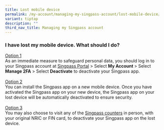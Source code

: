 ```yaml
---
title: Lost mobile device
permalink: /my-account/managing-my-singpass-account/lost-mobile-device/
variant: tiptap
description: ""
third_nav_title: Managing my Singpass account
---
```

<h3>I have lost my mobile device. What should I do?</h3>
<p><u>Option 1</u> 
<br>As an immediate measure to safeguard personal data, you should log in
to your Singpass account at <a href="https://go.gov.sg/singpass-login" rel="noopener" target="_blank"><u>Singpass Portal</u></a> &gt;
Select <strong>My Account </strong>&gt; Select <strong>Manage 2FA</strong> &gt;
Select <strong>Deactivate</strong> to deactivate your Singpass app.
<br>
<br><u>Option 2</u> 
<br>You can install the Singpass app on a new mobile device. Once you have
activated the Singpass app on your new device, the Singpass app on your
lost device will be automatically deactivated to ensure security.
<br>
<br><u>Option 3</u> 
<br>You may also choose to visit any of the <a href="https://go.gov.sg/singpass-counters" rel="noopener" target="_blank"><u>Singpass counters</u></a> in
person, with your original NRIC or FIN card, to deactivate your Singpass
app on the lost device.</p>